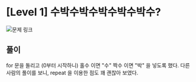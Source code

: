 # [Level 1] 수박수박수박수박수박수?

![문제 링크](https://school.programmers.co.kr/learn/courses/30/lessons/129228)

## 풀이 
for 문을 돌리고 (0부터 시작하니) 홀수 이면 "수" 짝수 이면 "박" 을 넣도록 했다. 
다른 사람의 풀이를 보니, repeat 을 이용한 점도 꽤 괜찮아 보였다. 
